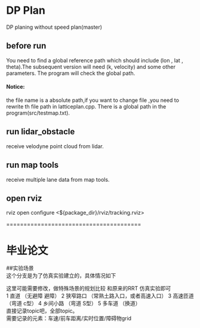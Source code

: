 # DP Plan
DP planing without speed plan(master)   
## before run
You need to find a global reference path which should include (lon , lat , theta).The subsequent version will need (k, velocity) and some other parameters.
The program will check the global path.   
#### Notice: 
the file name is a absolute path,if you want to change file ,you need to rewrite th file path in latticeplan.cpp.
There is a global path in the program(src/testmap.txt).
## run lidar_obstacle

receive velodyne point cloud from lidar.

## run map tools

receive multiple lane data from map tools.

## open rviz
rviz open configure <${package_dir}/rviz/tracking.rviz>

=======================================
# 毕业论文
##实验场景   
这个分支是为了仿真实验建立的，具体情况如下

这里可能需要修改，做特殊场景的规划比较 和原来的RRT  仿真实验即可   
1 直道 （无避障 避障）
2 狭窄路口 （常熟土路入口，或者高速入口）
3 高速匝道 （弯道 c型）
4 乡间小路 （弯道 S型）
5 多车道 （换道）   
直接记录topic吧，全部topic。   
需要记录的元素：车速/前车距离/实时位置/障碍物grid

